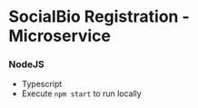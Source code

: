 # SocialBio Registration - Microservice

### NodeJS
- Typescript
- Execute `npm start` to run locally
